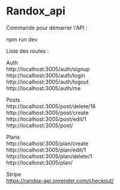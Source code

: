 # Randox_api

Commande pour démarrer l'API :

npm run dev

Liste des routes : 


Auth <br>
http://localhost:3005/auth/signup <br>
http://localhost:3005/auth/login <br>
http://localhost:3005/auth/logout <br>
http://localhost:3005/auth/me <br>

Posts <br>
http://localhost:3005/post/delete/16 <br>
http://localhost:3005/post/create <br>
http://localhost:3005/post/edit/1 <br>
http://localhost:3005/post/ <br>

Plans <br>
http://localhost:3005/plan/create <br>
http://localhost:3005/plan/edit/1 <br>
http://localhost:3005/plan/delete/1 <br>
http://localhost:3005/plan/ <br>

Stripe <br>
https://randox-api.onrender.com/checkout/ <br>
